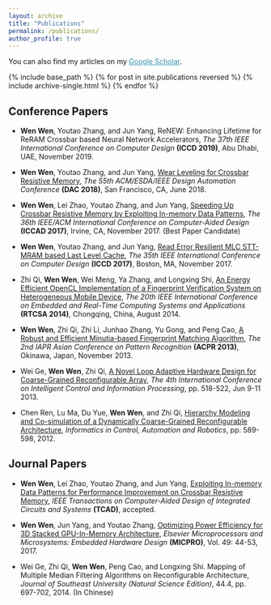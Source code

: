 ```yaml
---
layout: archive
title: "Publications"
permalink: /publications/
author_profile: true
---
```


You can also find my articles on my <u><a href="https://scholar.google.com/citations?user=3vTabW8AAAAJ&hl=en" style="color:#3793ae">Google Scholar</a></u>.

{% include base_path %}
{% for post in site.publications reversed %}
  {% include archive-single.html %}
{% endfor %}


Conference Papers
---
* __Wen Wen__, Youtao Zhang, and Jun Yang, ReNEW: Enhancing Lifetime for ReRAM Crossbar based Neural Network Accelerators,  *The 37th IEEE International Conference on Computer Design* __(ICCD 2019)__, Abu Dhabi, UAE, November 2019.

* __Wen Wen__, Youtao Zhang, and Jun Yang, [Wear Leveling for Crossbar Resistive Memory](https://dl.acm.org/citation.cfm?id=3196138), *The 55th ACM/ESDA/IEEE Design Automation Conference* __(DAC 2018)__, San Francisco, CA, June 2018.

* __Wen Wen__, Lei Zhao, Youtao Zhang, and Jun Yang, [Speeding Up Crossbar Resistive Memory by Exploiting In-memory Data Patterns](https://ieeexplore.ieee.org/abstract/document/8203787), *The 36th IEEE/ACM International Conference on Computer-Aided Design* __(ICCAD 2017)__, Irvine, CA, November 2017. (Best Paper Candidate)

* __Wen Wen__, Youtao Zhang, and Jun Yang, [Read Error Resilient MLC STT-MRAM based Last Level Cache](https://ieeexplore.ieee.org/document/8119253), *The 35th IEEE International Conference on Computer Design* __(ICCD 2017)__, Boston, MA, November 2017.

* Zhi Qi, __Wen Wen__, Wei Meng, Ya Zhang, and Longxing Shi, [An Energy Efficient OpenCL Implementation of a Fingerprint Verification System on Heterogeneous Mobile Device](https://ieeexplore.ieee.org/document/6910507), *The 20th IEEE International Conference on Embedded and Real-Time Computing Systems and Applications* __(RTCSA 2014)__, Chongqing, China, August 2014.

* __Wen Wen__, Zhi Qi, Zhi Li, Junhao Zhang, Yu Gong, and Peng Cao, [A Robust and Efficient Minutia-based Fingerprint Matching Algorithm](https://ieeexplore.ieee.org/document/6778310), *The 2nd IAPR Asian Conference on Pattern Recognition* __(ACPR 2013)__, Okinawa, Japan, November 2013.

* Wei Ge, __Wen Wen__, Zhi Qi, [A Novel Loop Adaptive Hardware Design for Coarse-Grained Reconfigurable Array](https://ieeexplore.ieee.org/document/6568130), *The 4th International Conference on Intelligent Control and Information Processing*, pp. 518-522, Jun 9-11 2013.

* Chen Ren, Lu Ma, Du Yue, __Wen Wen__, and Zhi Qi, [Hierarchy Modeling and Co-simulation of a Dynamically Coarse-Grained Reconfigurable Architecture](https://link.springer.com/chapter/10.1007/978-3-642-25992-0_80), *Informatics in Control, Automation and Robotics*, pp. 589-598, 2012.

Journal Papers
---
* __Wen Wen__, Lei Zhao, Youtao Zhang, and Jun Yang, [Exploiting In-memory Data Patterns for Performance Improvement on Crossbar Resistive Memory](https://ieeexplore.ieee.org/document/8832251), *IEEE Transactions on Computer-Aided Design of Integrated Circuits and Systems* __(TCAD)__, accepted.

* __Wen Wen__, Jun Yang, and Youtao Zhang, [Optimizing Power Efficiency for 3D Stacked GPU-In-Memory Architecture](https://www.sciencedirect.com/science/article/abs/pii/S0141933117300509), *Elsevier Microprocessors and Microsystems: Embedded Hardware Design* __(MICPRO)__, Vol. 49: 44-53, 2017.

* Wei Ge, Zhi Qi, __Wen Wen__, Peng Cao, and Longxing Shi. Mapping of Multiple Median Filtering Algorithms on Reconfigurable Architecture, *Journal of Southeast University (Natural Science Edition)*, 44.4, pp. 697-702, 2014. (In Chinese)
